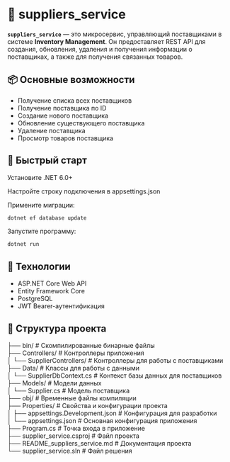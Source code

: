 # :green_book: suppliers_service

**`suppliers_service`** — это микросервис, управляющий поставщиками в системе **Inventory Management**. Он предоставляет REST API для создания, обновления, удаления и получения информации о поставщиках, а также для получения связанных товаров.

## 📦 Основные возможности

- Получение списка всех поставщиков
- Получение поставщика по ID
- Создание нового поставщика
- Обновление существующего поставщика
- Удаление поставщика
- Просмотр товаров поставщика

## :rocket: Быстрый старт
Установите .NET 6.0+

Настройте строку подключения в appsettings.json

Примените миграции:
```bash
dotnet ef database update
```
Запустите программу:

```bash
dotnet run
```

## :wrench: Технологии

- ASP.NET Core Web API
- Entity Framework Core
- PostgreSQL
- JWT Bearer-аутентификация

## :open_file_folder: Структура проекта

├── bin/ # Скомпилированные бинарные файлы  
├── Controllers/ # Контроллеры приложения  
│ └── SupplierControllers/ # Контроллеры для работы с поставщиками  
├── Data/ # Классы для работы с данными  
│ └── SupplierDbContext.cs # Контекст базы данных для поставщиков  
├── Models/ # Модели данных  
│ └── Supplier.cs # Модель поставщика  
├── obj/ # Временные файлы компиляции  
├── Properties/ # Свойства и конфигурации проекта  
│ ├── appsettings.Development.json # Конфигурация для разработки  
│ └── appsettings.json # Основная конфигурация приложения  
├── Program.cs # Точка входа в приложение  
├── supplier_service.csproj # Файл проекта  
├── README_suppliers_service.md # Документация проекта  
└── supplier_service.sln # Файл решения  


